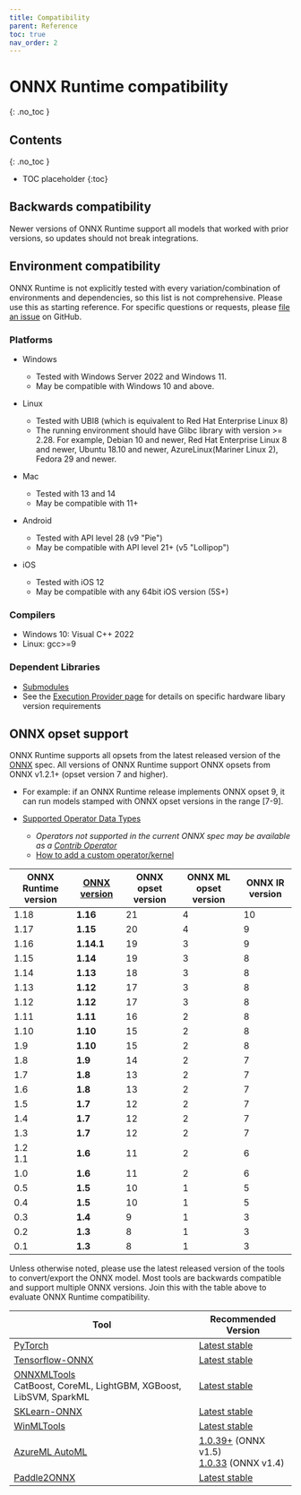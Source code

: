 ```yaml
---
title: Compatibility
parent: Reference
toc: true
nav_order: 2
---
```


# ONNX Runtime compatibility
{: .no_toc }

## Contents
{: .no_toc }

* TOC placeholder
{:toc}

## Backwards compatibility
Newer versions of ONNX Runtime support all models that worked with prior versions, so updates should not break integrations.

## Environment compatibility
ONNX Runtime is not explicitly tested with every variation/combination of environments and dependencies, so this list is not comprehensive. Please use this as starting reference. For specific questions or requests, please [file an issue](https://github.com/microsoft/onnxruntime/issues) on GitHub.


### Platforms

* Windows
  * Tested with Windows Server 2022 and Windows 11.
  * May be compatible with Windows 10 and above.

* Linux
  * Tested with UBI8 (which is equivalent to Red Hat Enterprise Linux 8)
  * The running environment should have Glibc library with version >= 2.28. For example, Debian 10 and newer, Red Hat Enterprise Linux 8 and newer, Ubuntu 18.10 and newer, AzureLinux(Mariner Linux 2), Fedora 29 and newer. 

* Mac
  * Tested with 13 and 14
  * May be compatible with 11+

* Android
  * Tested with API level 28 (v9 "Pie")
  * May be compatible with API level 21+ (v5 "Lollipop")

* iOS
  * Tested with iOS 12
  * May be compatible with any 64bit iOS version (5S+)

### Compilers
* Windows 10: Visual C++ 2022
* Linux: gcc>=9

### Dependent Libraries
* [Submodules](https://github.com/microsoft/onnxruntime/tree/main/cgmanifests)
* See the [Execution Provider page](../execution-providers) for details on specific hardware libary version requirements


## ONNX opset support
ONNX Runtime supports all opsets from the latest released version of the [ONNX](https://onnx.ai) spec. All versions of ONNX Runtime support ONNX opsets from ONNX v1.2.1+ (opset version 7 and higher). 
  * For example: if an ONNX Runtime release implements ONNX opset 9, it can run models stamped with ONNX opset versions in the range [7-9]. 



* [Supported Operator Data Types](https://github.com/microsoft/onnxruntime/blob/main/docs/OperatorKernels.md)
  * *Operators not supported in the current ONNX spec may be available as a [Contrib Operator](https://github.com/microsoft/onnxruntime/blob/main/docs/ContribOperators.md)*
  * [How to add a custom operator/kernel](operators/add-custom-op.md)

| ONNX Runtime version | [ONNX version](https://github.com/onnx/onnx/blob/master/docs/Versioning.md) | ONNX opset version | ONNX ML opset version | ONNX IR version |
|------------------------------|--------------------|--------------------|----------------------|------------------|
| 1.18 | **1.16** | 21 | 4 | 10 |
| 1.17 | **1.15** | 20 | 4 | 9 |
| 1.16 | **1.14.1** | 19 | 3 | 9 |
| 1.15 | **1.14** | 19 | 3 | 8 |
| 1.14 | **1.13** | 18 | 3 | 8 |
| 1.13 | **1.12** | 17 | 3 | 8 |
| 1.12 | **1.12** | 17 | 3 | 8 |
| 1.11 | **1.11** | 16 | 2 | 8 |
| 1.10 | **1.10** | 15 | 2 | 8 |
| 1.9 | **1.10** | 15 | 2 | 8 |
| 1.8 | **1.9** | 14 | 2 | 7 |
| 1.7 | **1.8** | 13 | 2 | 7 |
| 1.6 | **1.8** | 13 | 2 | 7 |
| 1.5 | **1.7** | 12 | 2 | 7 |
| 1.4 | **1.7** | 12 | 2 | 7 |
| 1.3 | **1.7** | 12 | 2 | 7 |
| 1.2<br/>1.1 | **1.6** | 11 | 2 | 6 |
| 1.0 | **1.6** | 11 | 2 | 6 |
| 0.5 | **1.5** | 10 | 1 | 5 |
| 0.4 | **1.5** | 10 | 1 | 5 |
| 0.3 | **1.4** | 9 | 1 | 3 |
| 0.2 | **1.3** | 8 | 1 | 3 |
| 0.1 | **1.3** | 8 | 1 | 3 |

Unless otherwise noted, please use the latest released version of the tools to convert/export the ONNX model. Most tools are backwards compatible and support multiple ONNX versions. Join this with the table above to evaluate ONNX Runtime compatibility.


|Tool|Recommended Version|
|---|---|
|[PyTorch](https://pytorch.org/)|[Latest stable](https://pytorch.org/get-started/locally/)|
|[Tensorflow-ONNX](https://pypi.org/project/tf2onnx/)|[Latest stable](https://github.com/onnx/tensorflow-onnx/releases)|
|[ONNXMLTools](https://pypi.org/project/onnxmltools/)<br>CatBoost, CoreML, LightGBM, XGBoost, LibSVM, SparkML|[Latest stable](https://github.com/onnx/onnxmltools/releases)|
|[SKLearn-ONNX](https://pypi.org/project/skl2onnx/)|[Latest stable](https://github.com/onnx/sklearn-onnx/releases)|
|[WinMLTools](https://docs.microsoft.com/en-us/windows/ai/windows-ml/convert-model-winmltools)|[Latest stable](https://pypi.org/project/winmltools/)|
|[AzureML AutoML](https://docs.microsoft.com/en-us/azure/machine-learning/service/concept-automated-ml)|[1.0.39+](https://pypi.org/project/azureml-automl-core) (ONNX v1.5) <br/>[1.0.33](https://pypi.org/project/azureml-automl-core/1.0.33/) (ONNX v1.4) |
|[Paddle2ONNX](https://pypi.org/project/paddle2onnx/)| [Latest stable](https://github.com/PaddlePaddle/Paddle2ONNX/releases) |

